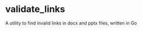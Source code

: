 validate_links
==============

A utility to find invalid links in docx and pptx files, written in Go
